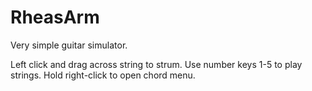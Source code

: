 # RheasArm
 
Very simple guitar simulator.

Left click and drag across string to strum. Use number keys 1-5 to play strings.
Hold right-click to open chord menu.